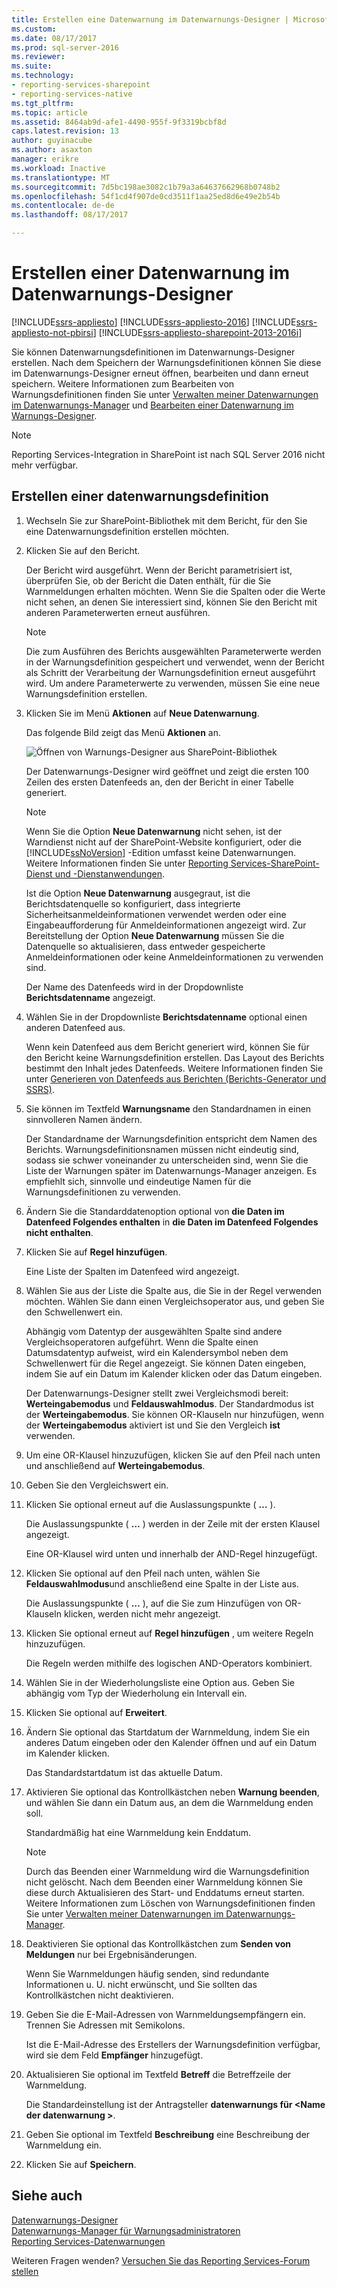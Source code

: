 ```yaml
---
title: Erstellen eine Datenwarnung im Datenwarnungs-Designer | Microsoft Docs
ms.custom: 
ms.date: 08/17/2017
ms.prod: sql-server-2016
ms.reviewer: 
ms.suite: 
ms.technology:
- reporting-services-sharepoint
- reporting-services-native
ms.tgt_pltfrm: 
ms.topic: article
ms.assetid: 8464ab9d-afe1-4490-955f-9f3319bcbf8d
caps.latest.revision: 13
author: guyinacube
ms.author: asaxton
manager: erikre
ms.workload: Inactive
ms.translationtype: MT
ms.sourcegitcommit: 7d5bc198ae3082c1b79a3a64637662968b0748b2
ms.openlocfilehash: 54f1cd4f907de0cd3511f1aa25ed8d6e49e2b54b
ms.contentlocale: de-de
ms.lasthandoff: 08/17/2017

---
```

# <a name="create-a-data-alert-in-data-alert-designer"></a>Erstellen einer Datenwarnung im Datenwarnungs-Designer

[!INCLUDE[ssrs-appliesto](../includes/ssrs-appliesto.md)] [!INCLUDE[ssrs-appliesto-2016](../includes/ssrs-appliesto-2016.md)] [!INCLUDE[ssrs-appliesto-not-pbirsi](../includes/ssrs-appliesto-not-pbirs.md)] [!INCLUDE[ssrs-appliesto-sharepoint-2013-2016i](../includes/ssrs-appliesto-sharepoint-2013-2016.md)]

Sie können Datenwarnungsdefinitionen im Datenwarnungs-Designer erstellen. Nach dem Speichern der Warnungsdefinitionen können Sie diese im Datenwarnungs-Designer erneut öffnen, bearbeiten und dann erneut speichern. Weitere Informationen zum Bearbeiten von Warnungsdefinitionen finden Sie unter [Verwalten meiner Datenwarnungen im Datenwarnungs-Manager](../reporting-services/manage-my-data-alerts-in-data-alert-manager.md) und [Bearbeiten einer Datenwarnung im Warnungs-Designer](../reporting-services/edit-a-data-alert-in-alert-designer.md).

> [!NOTE]
> Reporting Services-Integration in SharePoint ist nach SQL Server 2016 nicht mehr verfügbar.

## <a name="create-a-data-alert-definition"></a>Erstellen einer datenwarnungsdefinition
 
1.  Wechseln Sie zur SharePoint-Bibliothek mit dem Bericht, für den Sie eine Datenwarnungsdefinition erstellen möchten.  
  
2.  Klicken Sie auf den Bericht.  
  
     Der Bericht wird ausgeführt. Wenn der Bericht parametrisiert ist, überprüfen Sie, ob der Bericht die Daten enthält, für die Sie Warnmeldungen erhalten möchten. Wenn Sie die Spalten oder die Werte nicht sehen, an denen Sie interessiert sind, können Sie den Bericht mit anderen Parameterwerten erneut ausführen.  
  
    > [!NOTE]  
    >  Die zum Ausführen des Berichts ausgewählten Parameterwerte werden in der Warnungsdefinition gespeichert und verwendet, wenn der Bericht als Schritt der Verarbeitung der Warnungsdefinition erneut ausgeführt wird. Um andere Parameterwerte zu verwenden, müssen Sie eine neue Warnungsdefinition erstellen.  
  
3.  Klicken Sie im Menü **Aktionen** auf **Neue Datenwarnung**.  
  
     Das folgende Bild zeigt das Menü **Aktionen** an.  
  
     ![Öffnen von Warnungs-Designer aus SharePoint-Bibliothek](../reporting-services/media/rs-openalertdesigneriw.gif "öffnen Warnungs-Designer aus SharePoint-Bibliothek")  
  
     Der Datenwarnungs-Designer wird geöffnet und zeigt die ersten 100 Zeilen des ersten Datenfeeds an, den der Bericht in einer Tabelle generiert.  
  
    > [!NOTE]  
    >  Wenn Sie die Option **Neue Datenwarnung** nicht sehen, ist der Warndienst nicht auf der SharePoint-Website konfiguriert, oder die [!INCLUDE[ssNoVersion](../includes/ssnoversion-md.md)] -Edition umfasst keine Datenwarnungen. Weitere Informationen finden Sie unter [Reporting Services-SharePoint-Dienst und -Dienstanwendungen](../reporting-services/report-server-sharepoint/reporting-services-sharepoint-service-and-service-applications.md).  
    >   
    >  Ist die Option **Neue Datenwarnung** ausgegraut, ist die Berichtsdatenquelle so konfiguriert, dass integrierte Sicherheitsanmeldeinformationen verwendet werden oder eine Eingabeaufforderung für Anmeldeinformationen angezeigt wird. Zur Bereitstellung der Option **Neue Datenwarnung** müssen Sie die Datenquelle so aktualisieren, dass entweder gespeicherte Anmeldeinformationen oder keine Anmeldeinformationen zu verwenden sind.  
  
     Der Name des Datenfeeds wird in der Dropdownliste **Berichtsdatenname** angezeigt.  
  
4.  Wählen Sie in der Dropdownliste **Berichtsdatenname** optional einen anderen Datenfeed aus.  
  
     Wenn kein Datenfeed aus dem Bericht generiert wird, können Sie für den Bericht keine Warnungsdefinition erstellen. Das Layout des Berichts bestimmt den Inhalt jedes Datenfeeds. Weitere Informationen finden Sie unter [Generieren von Datenfeeds aus Berichten &#40;Berichts-Generator und SSRS&#41;](../reporting-services/report-builder/generating-data-feeds-from-reports-report-builder-and-ssrs.md).  
  
5.  Sie können im Textfeld **Warnungsname** den Standardnamen in einen sinnvolleren Namen ändern.  
  
     Der Standardname der Warnungsdefinition entspricht dem Namen des Berichts. Warnungsdefinitionsnamen müssen nicht eindeutig sind, sodass sie schwer voneinander zu unterscheiden sind, wenn Sie die Liste der Warnungen später im Datenwarnungs-Manager anzeigen. Es empfiehlt sich, sinnvolle und eindeutige Namen für die Warnungsdefinitionen zu verwenden.  
  
6.  Ändern Sie die Standarddatenoption optional von **die Daten im Datenfeed Folgendes enthalten** in **die Daten im Datenfeed Folgendes nicht enthalten**.  
  
7.  Klicken Sie auf **Regel hinzufügen**.  
  
     Eine Liste der Spalten im Datenfeed wird angezeigt.  
  
8.  Wählen Sie aus der Liste die Spalte aus, die Sie in der Regel verwenden möchten. Wählen Sie dann einen Vergleichsoperator aus, und geben Sie den Schwellenwert ein.  
  
     Abhängig vom Datentyp der ausgewählten Spalte sind andere Vergleichsoperatoren aufgeführt. Wenn die Spalte einen Datumsdatentyp aufweist, wird ein Kalendersymbol neben dem Schwellenwert für die Regel angezeigt. Sie können Daten eingeben, indem Sie auf ein Datum im Kalender klicken oder das Datum eingeben.  
  
     Der Datenwarnungs-Designer stellt zwei Vergleichsmodi bereit: **Werteingabemodus** und **Feldauswahlmodus**. Der Standardmodus ist der **Werteingabemodus**. Sie können OR-Klauseln nur hinzufügen, wenn der **Werteingabemodus** aktiviert ist und Sie den Vergleich **ist** verwenden.  
  
9. Um eine OR-Klausel hinzuzufügen, klicken Sie auf den Pfeil nach unten und anschließend auf **Werteingabemodus**.  
  
10. Geben Sie den Vergleichswert ein.  
  
11. Klicken Sie optional erneut auf die Auslassungspunkte ( **…** ).  
  
     Die Auslassungspunkte ( **…** ) werden in der Zeile mit der ersten Klausel angezeigt.  
  
     Eine OR-Klausel wird unten und innerhalb der AND-Regel hinzugefügt.  
  
12. Klicken Sie optional auf den Pfeil nach unten, wählen Sie **Feldauswahlmodus**und anschließend eine Spalte in der Liste aus.  
  
     Die Auslassungspunkte ( **…** ), auf die Sie zum Hinzufügen von OR-Klauseln klicken, werden nicht mehr angezeigt.  
  
13. Klicken Sie optional erneut auf **Regel hinzufügen** , um weitere Regeln hinzuzufügen.  
  
     Die Regeln werden mithilfe des logischen AND-Operators kombiniert.  
  
14. Wählen Sie in der Wiederholungsliste eine Option aus. Geben Sie abhängig vom Typ der Wiederholung ein Intervall ein.  
  
15. Klicken Sie optional auf **Erweitert**.  
  
16. Ändern Sie optional das Startdatum der Warnmeldung, indem Sie ein anderes Datum eingeben oder den Kalender öffnen und auf ein Datum im Kalender klicken.  
  
     Das Standardstartdatum ist das aktuelle Datum.  
  
17. Aktivieren Sie optional das Kontrollkästchen neben **Warnung beenden**, und wählen Sie dann ein Datum aus, an dem die Warnmeldung enden soll.  
  
     Standardmäßig hat eine Warnmeldung kein Enddatum.  
  
    > [!NOTE]  
    >  Durch das Beenden einer Warnmeldung wird die Warnungsdefinition nicht gelöscht. Nach dem Beenden einer Warnmeldung können Sie diese durch Aktualisieren des Start- und Enddatums erneut starten. Weitere Informationen zum Löschen von Warnungsdefinitionen finden Sie unter [Verwalten meiner Datenwarnungen im Datenwarnungs-Manager](../reporting-services/manage-my-data-alerts-in-data-alert-manager.md).  
  
18. Deaktivieren Sie optional das Kontrollkästchen zum **Senden von Meldungen** nur bei Ergebnisänderungen.  
  
     Wenn Sie Warnmeldungen häufig senden, sind redundante Informationen u. U. nicht erwünscht, und Sie sollten das Kontrollkästchen nicht deaktivieren.  
  
19. Geben Sie die E-Mail-Adressen von Warnmeldungsempfängern ein. Trennen Sie Adressen mit Semikolons.  
  
     Ist die E-Mail-Adresse des Erstellers der Warnungsdefinition verfügbar, wird sie dem Feld **Empfänger** hinzugefügt.  
  
20. Aktualisieren Sie optional im Textfeld **Betreff** die Betreffzeile der Warnmeldung.  
  
     Die Standardeinstellung ist der Antragsteller **datenwarnungs für \<Name der datenwarnung >**.  
  
21. Geben Sie optional im Textfeld **Beschreibung** eine Beschreibung der Warnmeldung ein.  
  
22. Klicken Sie auf **Speichern**.  

## <a name="see-also"></a>Siehe auch

[Datenwarnungs-Designer](../reporting-services/data-alert-designer.md)   
[Datenwarnungs-Manager für Warnungsadministratoren](../reporting-services/data-alert-manager-for-alerting-administrators.md)   
[Reporting Services-Datenwarnungen](../reporting-services/reporting-services-data-alerts.md)  

Weiteren Fragen wenden? [Versuchen Sie das Reporting Services-Forum stellen](http://go.microsoft.com/fwlink/?LinkId=620231)

